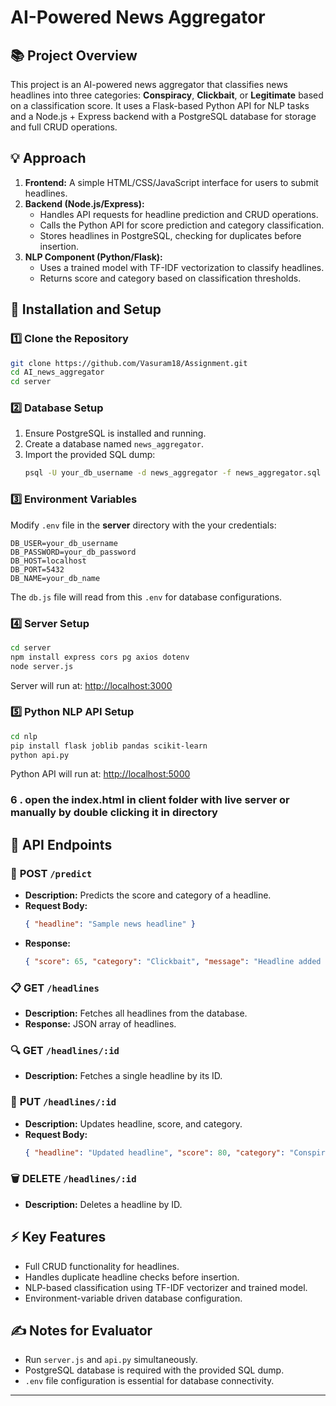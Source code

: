 
# AI-Powered News Aggregator

## 📚 Project Overview
This project is an AI-powered news aggregator that classifies news headlines into three categories: **Conspiracy**, **Clickbait**, or **Legitimate** based on a classification score. It uses a Flask-based Python API for NLP tasks and a Node.js + Express backend with a PostgreSQL database for storage and full CRUD operations.

## 💡 Approach
1. **Frontend:** A simple HTML/CSS/JavaScript interface for users to submit headlines.
2. **Backend (Node.js/Express):** 
   - Handles API requests for headline prediction and CRUD operations.
   - Calls the Python API for score prediction and category classification.
   - Stores headlines in PostgreSQL, checking for duplicates before insertion.
3. **NLP Component (Python/Flask):** 
   - Uses a trained model with TF-IDF vectorization to classify headlines.
   - Returns score and category based on classification thresholds.

## 🔧 Installation and Setup

### 1️⃣ Clone the Repository
```bash
git clone https://github.com/Vasuram18/Assignment.git
cd AI_news_aggregator
cd server
```

### 2️⃣ Database Setup
1. Ensure PostgreSQL is installed and running.  
2. Create a database named `news_aggregator`.  
3. Import the provided SQL dump:
   ```bash
   psql -U your_db_username -d news_aggregator -f news_aggregator.sql
   ```

### 3️⃣ Environment Variables
Modify `.env` file in the **server** directory with the your credentials:
```env
DB_USER=your_db_username
DB_PASSWORD=your_db_password
DB_HOST=localhost
DB_PORT=5432
DB_NAME=your_db_name
```
The `db.js` file will read from this `.env` for database configurations.

### 4️⃣ Server Setup
```bash
cd server
npm install express cors pg axios dotenv
node server.js
```
Server will run at: [http://localhost:3000](http://localhost:3000)

### 5️⃣ Python NLP API Setup
```bash
cd nlp
pip install flask joblib pandas scikit-learn
python api.py
```
Python API will run at: [http://localhost:5000](http://localhost:5000)

### 6 . open the index.html in client folder with live server or manually by double clicking it in directory

## 🔗 API Endpoints

### 🌟 **POST** `/predict`
- **Description:** Predicts the score and category of a headline.
- **Request Body:**
  ```json
  { "headline": "Sample news headline" }
  ```
- **Response:**
  ```json
  { "score": 65, "category": "Clickbait", "message": "Headline added successfully" }
  ```

### 📋 **GET** `/headlines`
- **Description:** Fetches all headlines from the database.
- **Response:** JSON array of headlines.

### 🔍 **GET** `/headlines/:id`
- **Description:** Fetches a single headline by its ID.

### 📝 **PUT** `/headlines/:id`
- **Description:** Updates headline, score, and category.
- **Request Body:**
  ```json
  { "headline": "Updated headline", "score": 80, "category": "Conspiracy" }
  ```

### 🗑️ **DELETE** `/headlines/:id`
- **Description:** Deletes a headline by ID.

## ⚡ Key Features
- Full CRUD functionality for headlines.
- Handles duplicate headline checks before insertion.
- NLP-based classification using TF-IDF vectorizer and trained model.
- Environment-variable driven database configuration.

## ✍️ Notes for Evaluator
- Run `server.js` and `api.py` simultaneously.
- PostgreSQL database is required with the provided SQL dump.
- `.env` file configuration is essential for database connectivity.

---

